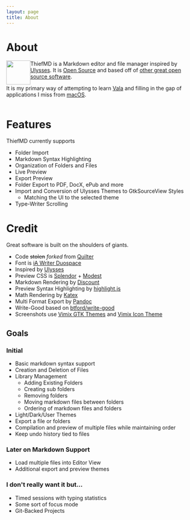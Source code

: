 ```yaml
---
layout: page
title: About
---
```


# About

<img src="/images/thiefmd_64.png" style="float: left; height: 64px; width: 64px;" />ThiefMD is a Markdown editor and file manager inspired by [Ulysses](https://ulysses.app). It is [Open Source](https://github.com/kmwallio/ThiefMD) and based off of [other great open source software](#credit).

It is my primary way of attempting to learn [Vala](https://wiki.gnome.org/Projects/Vala) and filling in the gap of applications I miss from [macOS](https://apple.com). 

<div style="clear: both;"></div>

# Features

ThiefMD currently supports

* Folder Import
* Markdown Syntax Highlighting
* Organization of Folders and Files
* Live Preview
* Export Preview
* Folder Export to PDF, DocX, ePub and more
* Import and Conversion of Ulysses Themes to GtkSourceView Styles
  - Matching the UI to the selected theme
* Type-Writer Scrolling

# Credit

Great software is built on the shoulders of giants.

* Code <s>stolen</s> *forked* from [Quilter](https://github.com/lainsce/quilter)
* Font is [iA Writer Duospace](https://github.com/iaolo/iA-Fonts)
* Inspired by [Ulysses](https://ulyssesapp.com)
* Preview CSS is [Splendor](http://markdowncss.github.io/splendor) + [Modest](http://markdowncss.github.io/modest)
* Markdown Rendering by [Discount](http://www.pell.portland.or.us/~orc/Code/discount)
* Preview Syntax Highlighting by [highlight.js](https://highlightjs.org)
* Math Rendering by [Katex](https://katex.org)
* Multi Format Export by [Pandoc](https://pandoc.org)
* Write-Good based on [btford/write-good](https://github.com/btford/write-good)
* Screenshots use [Vimix GTK Themes](https://github.com/vinceliuice/vimix-gtk-themes) and [Vimix Icon Theme](https://github.com/vinceliuice/vimix-icon-theme)

## Goals

### Initial

* Basic markdown syntax support
* Creation and Deletion of Files
* Library Management
    * Adding Existing Folders
    * Creating sub folders
    * Removing folders
    * Moving markdown files between folders
    * Ordering of markdown files and folders
* Light/Dark/User Themes
* Export a file or folders
* Compilation and preview of multiple files while maintaining order
* Keep undo history tied to files

### Later on Markdown Support

* Load multiple files into Editor View
* Additional export and preview themes

### I don't really want it but...

* Timed sessions with typing statistics
* Some sort of focus mode
* Git-Backed Projects
